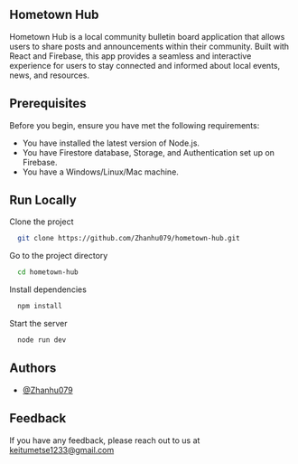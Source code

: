 
## Hometown Hub

Hometown Hub is a local community bulletin board application that allows users to share posts and announcements within their community. Built with React and Firebase, this app provides a seamless and interactive experience for users to stay connected and informed about local events, news, and resources.




## Prerequisites
Before you begin, ensure you have met the following requirements:
* You have installed the latest version of Node.js.
* You have Firestore database, Storage, and Authentication set up on Firebase.
* You have a Windows/Linux/Mac machine.
## Run Locally

Clone the project

```bash
  git clone https://github.com/Zhanhu079/hometown-hub.git
```

Go to the project directory

```bash
  cd hometown-hub
```

Install dependencies

```bash
  npm install
```

Start the server

```bash
  node run dev
```


## Authors

- [@Zhanhu079](https://www.github.com/Zhanhu079)


## Feedback

If you have any feedback, please reach out to us at keitumetse1233@gmail.com

